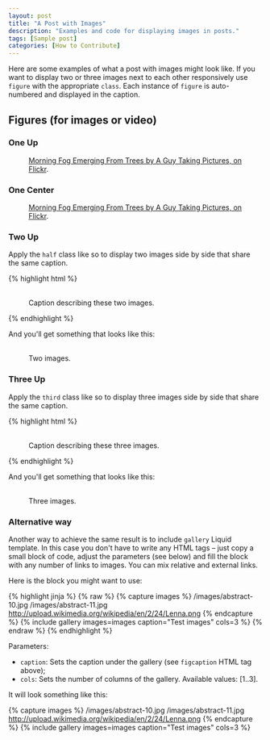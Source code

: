 ```yaml
---
layout: post
title: "A Post with Images"
description: "Examples and code for displaying images in posts."
tags: [Sample post]
categories: [How to Contribute]
---
```


Here are some examples of what a post with images might look like. If you want to display two or three images next to each other responsively use `figure` with the appropriate `class`. Each instance of `figure` is auto-numbered and displayed in the caption.

## Figures (for images or video)

### One Up

<figure>
	<a href="http://farm9.staticflickr.com/8426/7758832526_cc8f681e48_b.jpg"><img src="http://farm9.staticflickr.com/8426/7758832526_cc8f681e48_c.jpg" alt=""></a>
	<figcaption><a href="http://www.flickr.com/photos/80901381@N04/7758832526/" title="Morning Fog Emerging From Trees by A Guy Taking Pictures, on Flickr">Morning Fog Emerging From Trees by A Guy Taking Pictures, on Flickr</a>.</figcaption>
</figure>

### One Center

<figure class="half center">
	<a href="http://farm9.staticflickr.com/8426/7758832526_cc8f681e48_b.jpg"><img src="http://farm9.staticflickr.com/8426/7758832526_cc8f681e48_c.jpg" alt=""></a>
	<figcaption><a href="http://www.flickr.com/photos/80901381@N04/7758832526/" title="Morning Fog Emerging From Trees by A Guy Taking Pictures, on Flickr">Morning Fog Emerging From Trees by A Guy Taking Pictures, on Flickr</a>.</figcaption>
</figure>

### Two Up

Apply the `half` class like so to display two images side by side that share the same caption.

{% highlight html %}
<figure class="half">
	<img src="/images/image-filename-1.jpg" alt="">
	<img src="/images/image-filename-2.jpg" alt="">
	<figcaption>Caption describing these two images.</figcaption>
</figure>
{% endhighlight %}

And you'll get something that looks like this:

<figure class="half">
	<a href="http://placehold.it/1200x600.jpg"><img src="http://placehold.it/600x300.jpg" alt=""></a>
	<a href="http://placehold.it/1200x600.jpg"><img src="http://placehold.it/600x300.jpg" alt=""></a>
	<img src="http://placehold.it/600x300.jpg" alt="">
	<img src="http://placehold.it/600x300.jpg" alt="">
	<figcaption>Two images.</figcaption>
</figure>

### Three Up

Apply the `third` class like so to display three images side by side that share the same caption.

{% highlight html %}
<figure class="third">
	<a href="http://placehold.it/1200x600.jpg"><img src="http://placehold.it/600x300.jpg" alt=""></a>
	<a href="http://placehold.it/1200x600.jpg"><img src="http://placehold.it/600x300.jpg" alt=""></a>
	<a href="http://placehold.it/1200x600.jpg"><img src="http://placehold.it/600x300.jpg" alt=""></a>
	<figcaption>Caption describing these three images.</figcaption>
</figure>
{% endhighlight %}

And you'll get something that looks like this:

<figure class="third">
	<a href="http://placehold.it/1200x600.jpg"><img src="http://placehold.it/600x300.jpg" alt=""></a>
	<a href="http://placehold.it/1200x600.jpg"><img src="http://placehold.it/600x300.jpg" alt=""></a>
	<a href="http://placehold.it/1200x600.jpg"><img src="http://placehold.it/600x300.jpg" alt=""></a>
	<a href="http://placehold.it/1200x600.jpg"><img src="http://placehold.it/600x300.jpg" alt=""></a>
	<a href="http://placehold.it/1200x600.jpg"><img src="http://placehold.it/600x300.jpg" alt=""></a>
	<a href="http://placehold.it/1200x600.jpg"><img src="http://placehold.it/600x300.jpg" alt=""></a>
	<figcaption>Three images.</figcaption>
</figure>

### Alternative way

Another way to achieve the same result is to include `gallery` Liquid template. In this case you
don't have to write any HTML tags – just copy a small block of code, adjust the parameters (see below)
and fill the block with any number of links to images. You can mix relative and external links.

Here is the block you might want to use:

{% highlight jinja %}
{% raw %}
{% capture images %}
	/images/abstract-10.jpg
	/images/abstract-11.jpg
	http://upload.wikimedia.org/wikipedia/en/2/24/Lenna.png
{% endcapture %}
{% include gallery images=images caption="Test images" cols=3 %}
{% endraw %}
{% endhighlight %}

Parameters:

- `caption`: Sets the caption under the gallery (see `figcaption` HTML tag above);
- `cols`: Sets the number of columns of the gallery.
Available values: [1..3].

It will look something like this:

{% capture images %}
	/images/abstract-10.jpg
	/images/abstract-11.jpg
	http://upload.wikimedia.org/wikipedia/en/2/24/Lenna.png
{% endcapture %}
{% include gallery images=images caption="Test images" cols=3 %}
